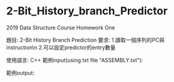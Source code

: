 # 2-Bit_History_branch_Predictor
2019 Data Structure Course Homework One

題目: 2-Bit History Branch Prediction 
要求:
	1.讀取一個序列的PC與instruction\n
	2.可以設定predictor的entry數量

使用語言: C++
範例input(using txt file "ASSEMBLY.txt"):




範例output:
